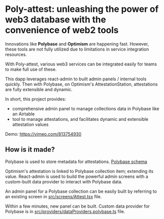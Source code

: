# Poly-attest: unleashing the power of web3 database with the convenience of web2 tools

Innovations like **Polybase** and **Optimism** are happening fast. However, these tools are not fully utilized due to limitations in service integration resources.

With Poly-attest, various web3 services can be integrated easily for teams to make full use of these.

This dapp leverages react-admin to built admin panels / internal tools quickly. Then with Polybase, on Optimism's AttestationStation, attestations are fully extensible and dynamic.

In short, this project provides:

- comprehensive admin panel to manage collections data in Polybase like an Airtable
- tool to manage attestations, and facilitates dynamic and extensible attestation values

Demo: https://vimeo.com/813754930

## How is it made?

Polybase is used to store metadata for attestations. [Polybase schema](https://explorer.testnet.polybase.xyz/studio/pk%2F0x8d4dd155f0b2ce92fcfcfef99fc4abbce9b08c706fac94773be95771c817d068f45d12d648208a0776942565cea3379a29ddf9de92fc98899d3ff4235d96e105%2Fpoly-attest) 

Optimism's attestation is linked to Polybase collection item; extending its value. React-admin is used to build the powerful admin screens with a custom-built data provider to interact with Polybase data.

An admin panel for a Polybase collection can be easily built by referring to an existing screen in [src/screens/Attest.tsx](src/screens/Attest.tsx) file. 

Within a few minutes, new panel can be built. Custom data provider for Polybase is in [src/providers/dataProviders.polybase.ts](src/providers/dataProviders.polybase.ts) file.
